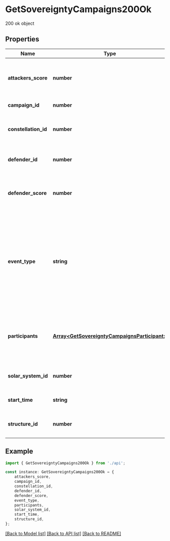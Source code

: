 # GetSovereigntyCampaigns200Ok

200 ok object

## Properties

Name | Type | Description | Notes
------------ | ------------- | ------------- | -------------
**attackers_score** | **number** | Score for all attacking parties, only present in Defense Events.  | [optional] [default to undefined]
**campaign_id** | **number** | Unique ID for this campaign. | [default to undefined]
**constellation_id** | **number** | The constellation in which the campaign will take place.  | [default to undefined]
**defender_id** | **number** | Defending alliance, only present in Defense Events  | [optional] [default to undefined]
**defender_score** | **number** | Score for the defending alliance, only present in Defense Events.  | [optional] [default to undefined]
**event_type** | **string** | Type of event this campaign is for. tcu_defense, ihub_defense and station_defense are referred to as \&quot;Defense Events\&quot;, station_freeport as \&quot;Freeport Events\&quot;.  | [default to undefined]
**participants** | [**Array&lt;GetSovereigntyCampaignsParticipant&gt;**](GetSovereigntyCampaignsParticipant.md) | Alliance participating and their respective scores, only present in Freeport Events.  | [optional] [default to undefined]
**solar_system_id** | **number** | The solar system the structure is located in.  | [default to undefined]
**start_time** | **string** | Time the event is scheduled to start.  | [default to undefined]
**structure_id** | **number** | The structure item ID that is related to this campaign.  | [default to undefined]

## Example

```typescript
import { GetSovereigntyCampaigns200Ok } from './api';

const instance: GetSovereigntyCampaigns200Ok = {
    attackers_score,
    campaign_id,
    constellation_id,
    defender_id,
    defender_score,
    event_type,
    participants,
    solar_system_id,
    start_time,
    structure_id,
};
```

[[Back to Model list]](../README.md#documentation-for-models) [[Back to API list]](../README.md#documentation-for-api-endpoints) [[Back to README]](../README.md)
